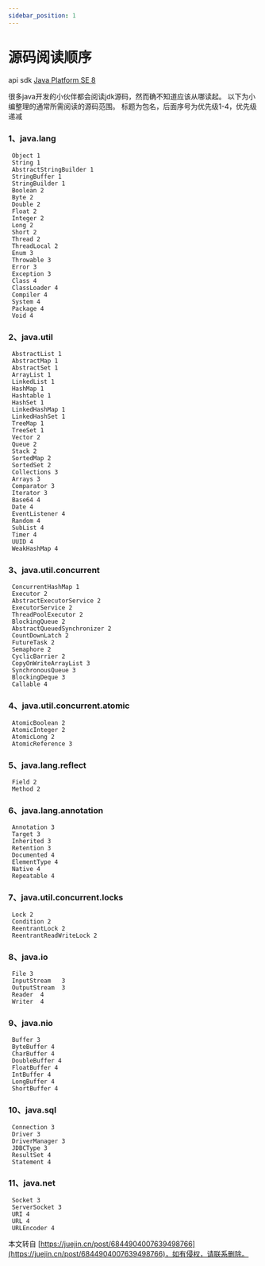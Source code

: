 ```yaml
---
sidebar_position: 1
---
```


# 源码阅读顺序

api sdk 
[Java Platform SE 8 ](https://www.apiref.com/zh/java8/index.html)

很多java开发的小伙伴都会阅读jdk源码，然而确不知道应该从哪读起。 以下为小编整理的通常所需阅读的源码范围。 标题为包名，后面序号为优先级1-4，优先级递减

### 1、java.lang

```
 Object 1
 String 1
 AbstractStringBuilder 1
 StringBuffer 1
 StringBuilder 1
 Boolean 2
 Byte 2
 Double 2
 Float 2
 Integer 2
 Long 2
 Short 2
 Thread 2
 ThreadLocal 2
 Enum 3
 Throwable 3
 Error 3
 Exception 3
 Class 4
 ClassLoader 4
 Compiler 4
 System 4
 Package 4
 Void 4

```

### 2、java.util

```
 AbstractList 1
 AbstractMap 1
 AbstractSet 1
 ArrayList 1
 LinkedList 1
 HashMap 1
 Hashtable 1
 HashSet 1
 LinkedHashMap 1
 LinkedHashSet 1
 TreeMap 1
 TreeSet 1
 Vector 2
 Queue 2
 Stack 2
 SortedMap 2
 SortedSet 2
 Collections 3
 Arrays 3
 Comparator 3
 Iterator 3
 Base64 4
 Date 4
 EventListener 4
 Random 4
 SubList 4
 Timer 4
 UUID 4
 WeakHashMap 4

```

### 3、java.util.concurrent

```
 ConcurrentHashMap 1
 Executor 2
 AbstractExecutorService 2
 ExecutorService 2
 ThreadPoolExecutor 2
 BlockingQueue 2
 AbstractQueuedSynchronizer 2
 CountDownLatch 2
 FutureTask 2
 Semaphore 2
 CyclicBarrier 2
 CopyOnWriteArrayList 3
 SynchronousQueue 3
 BlockingDeque 3
 Callable 4

```

### 4、java.util.concurrent.atomic

```
 AtomicBoolean 2
 AtomicInteger 2
 AtomicLong 2
 AtomicReference 3

```

### 5、java.lang.reflect

```
 Field 2
 Method 2

```

### 6、java.lang.annotation

```
 Annotation 3
 Target 3
 Inherited 3
 Retention 3
 Documented 4
 ElementType 4
 Native 4
 Repeatable 4

```

### 7、java.util.concurrent.locks

```
 Lock 2
 Condition 2
 ReentrantLock 2
 ReentrantReadWriteLock 2

```

### 8、java.io

```
 File 3
 InputStream   3
 OutputStream  3
 Reader  4
 Writer  4

```

### 9、java.nio

```
 Buffer 3
 ByteBuffer 4
 CharBuffer 4
 DoubleBuffer 4
 FloatBuffer 4
 IntBuffer 4
 LongBuffer 4
 ShortBuffer 4

```

### 10、java.sql

```
 Connection 3
 Driver 3
 DriverManager 3
 JDBCType 3
 ResultSet 4
 Statement 4

```

### 11、java.net

```
 Socket 3
 ServerSocket 3
 URI 4
 URL 4
 URLEncoder 4

```

  

本文转自 [https://juejin.cn/post/6844904007639498766](https://juejin.cn/post/6844904007639498766)，如有侵权，请联系删除。